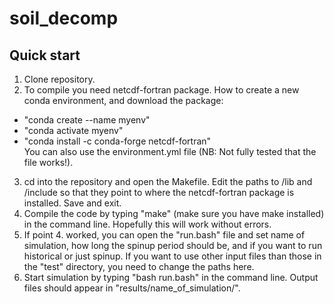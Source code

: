 # soil_decomp
## Quick start  
1. Clone repository.  
2. To compile you need netcdf-fortran package. How to create a new conda environment, and download the package: 
 - "conda create --name myenv"
 - "conda activate myenv"
 - "conda install -c conda-forge netcdf-fortran"   
You can also use the environment.yml file (NB: Not fully tested that the file works!). 
3. cd into the repository and open the Makefile. Edit the paths to /lib and /include so that they point to where the netcdf-fortran package is installed. Save and exit.  
4. Compile the code by typing "make" (make sure you have make installed) in the command line. Hopefully this will work without errors. 
5. If point 4. worked, you can open the "run.bash" file and set name of simulation, how long the spinup period should be, and if you want to run historical or just spinup. If you want to use other input files than those in the "test" directory, you need to change the paths here.  
6. Start simulation by typing "bash run.bash" in the command line. Output files should appear in "results/name_of_simulation/".
